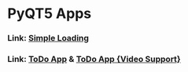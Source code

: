 # PyQT5 Apps

### Link: [Simple Loading](https://github.com/Keshav-Abhishek-Hyper-Shroud/PyQT5_Apps/blob/master/Simple%20Loading.py)
### Link: [ToDo App](https://github.com/Keshav-Abhishek-Hyper-Shroud/PyQT5_Apps/blob/master/ToDo%20App.py) & [ToDo App {Video Support}](https://drive.google.com/file/d/1l0r-0fWAwBtkVr22W5Dpld7MK63_cKU_/view?usp=sharing)
